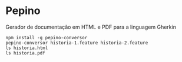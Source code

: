 # Pepino

Gerador de documentação em HTML e PDF para a linguagem Gherkin

```
npm install -g pepino-conversor
pepino-conversor historia-1.feature historia-2.feature
ls historia.html
ls historia.pdf
```
